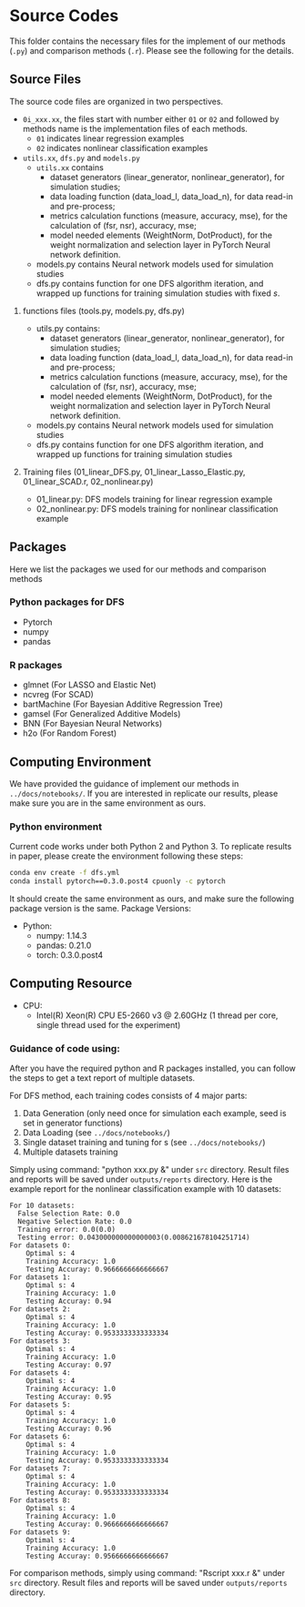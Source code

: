 # Source Codes
This folder contains the necessary files for the implement of our methods (`.py`) and comparison methods (`.r`). Please see the following for the details.

## Source Files

The source code files are organized in two perspectives. 
* `0i_xxx.xx`, the files start with number either `01` or `02` and followed by methods name is the implementation files of each methods.
   - `01` indicates linear regression examples
   - `02` indicates nonlinear classification examples
* `utils.xx`, `dfs.py` and `models.py`
   - `utils.xx` contains
        - dataset generators (linear_generator, nonlinear_generator), for simulation studies;
        - data loading function (data_load_l, data_load_n), for data read-in and pre-process;
        - metrics calculation functions (measure, accuracy, mse), for the calculation of (fsr, nsr), accuracy, mse;
        - model needed elements (WeightNorm, DotProduct), for the weight normalization and selection layer in PyTorch Neural network definition.
   - models.py contains Neural network models used for simulation studies
   - dfs.py contains function for one DFS algorithm iteration, and wrapped up functions for training simulation studies with fixed $s$.

1. functions files (tools.py, models.py, dfs.py)
    * utils.py contains:
        - dataset generators (linear_generator, nonlinear_generator), for simulation studies;
        - data loading function (data_load_l, data_load_n), for data read-in and pre-process;
        - metrics calculation functions (measure, accuracy, mse), for the calculation of (fsr, nsr), accuracy, mse;
        - model needed elements (WeightNorm, DotProduct), for the weight normalization and selection layer in PyTorch Neural network definition.
    * models.py contains Neural network models used for simulation studies
    * dfs.py contains function for one DFS algorithm iteration, and wrapped up functions for training simulation studies
    
2. Training files (01_linear_DFS.py, 01_linear_Lasso_Elastic.py, 01_linear_SCAD.r, 02_nonlinear.py)
    * 01_linear.py: DFS models training for linear regression example
    * 02_nonlinear.py: DFS models training for nonlinear classification example

## Packages
Here we list the packages we used for our methods and comparison methods

### Python packages for DFS

* Pytorch
* numpy
* pandas

### R packages

* glmnet (For LASSO and Elastic Net)
* ncvreg (For SCAD)
* bartMachine (For Bayesian Additive Regression Tree)
* gamsel (For Generalized Additive Models)
* BNN (For Bayesian Neural Networks)
* h2o (For Random Forest)

## Computing Environment
We have provided the guidance of implement our methods in `../docs/notebooks/`. If you are interested in replicate our results, please make sure you are in the same environment as ours.

### Python environment

Current code works under both Python 2 and Python 3.
To replicate results in paper, please create the environment following these steps:

```bash
conda env create -f dfs.yml
conda install pytorch==0.3.0.post4 cpuonly -c pytorch
```

It should create the same environment as ours, and make sure the following package version is the same.
Package Versions:

* Python:
    - numpy: 1.14.3
    - pandas: 0.21.0
    - torch: 0.3.0.post4
    


## Computing Resource

* CPU:
    - Intel(R) Xeon(R) CPU E5-2660 v3 @ 2.60GHz (1 thread per core, single thread used for the experiment)


### Guidance of code using:

After you have the required python and R packages installed, you can follow the steps to get a text report of multiple datasets.

For DFS method, each training codes consists of 4 major parts:

1. Data Generation (only need once for simulation each example, seed is set in generator functions)
2. Data Loading (see `../docs/notebooks/`)
3. Single dataset training and tuning for s (see `../docs/notebooks/`)
4. Multiple datasets training

Simply using command: "python xxx.py &" under `src` directory. Result files and reports will be saved under `outputs/reports` directory.
Here is the example report for the nonlinear classification example with 10 datasets:

```
For 10 datasets:
  False Selection Rate: 0.0
  Negative Selection Rate: 0.0
  Training error: 0.0(0.0)
  Testing error: 0.043000000000000003(0.008621678104251714)
For datasets 0:
    Optimal s: 4
    Training Accuracy: 1.0
    Testing Accuray: 0.9666666666666667
For datasets 1:
    Optimal s: 4
    Training Accuracy: 1.0
    Testing Accuray: 0.94
For datasets 2:
    Optimal s: 4
    Training Accuracy: 1.0
    Testing Accuray: 0.9533333333333334
For datasets 3:
    Optimal s: 4
    Training Accuracy: 1.0
    Testing Accuray: 0.97
For datasets 4:
    Optimal s: 4
    Training Accuracy: 1.0
    Testing Accuray: 0.95
For datasets 5:
    Optimal s: 4
    Training Accuracy: 1.0
    Testing Accuray: 0.96
For datasets 6:
    Optimal s: 4
    Training Accuracy: 1.0
    Testing Accuray: 0.9533333333333334
For datasets 7:
    Optimal s: 4
    Training Accuracy: 1.0
    Testing Accuray: 0.9533333333333334
For datasets 8:
    Optimal s: 4
    Training Accuracy: 1.0
    Testing Accuray: 0.9666666666666667
For datasets 9:
    Optimal s: 4
    Training Accuracy: 1.0
    Testing Accuray: 0.9566666666666667
```

For comparison methods, simply using command: "Rscript xxx.r &" under `src` directory. Result files and reports will be saved under `outputs/reports` directory.


